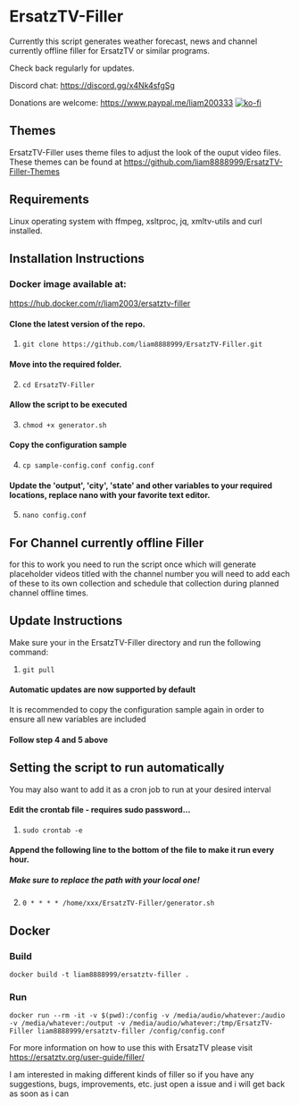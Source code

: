 # ErsatzTV-Filler
 Currently this script  generates weather forecast, news and channel currently offline filler for ErsatzTV or similar programs.

 Check back regularly for updates.

Discord chat: https://discord.gg/x4Nk4sfgSg

Donations are welcome: https://www.paypal.me/liam200333
                       [![ko-fi](https://ko-fi.com/img/githubbutton_sm.svg)](https://ko-fi.com/E1E4MI8T5)

## Themes
ErsatzTV-Filler uses theme files to adjust the look of the ouput video files.
These themes can be found at https://github.com/liam8888999/ErsatzTV-Filler-Themes


## Requirements
Linux operating system with ffmpeg, xsltproc, jq, xmltv-utils and curl installed.

## Installation Instructions

### Docker image available at:
https://hub.docker.com/r/liam2003/ersatztv-filler

#### Clone the latest version of the repo.
1. `git clone https://github.com/liam8888999/ErsatzTV-Filler.git`
#### Move into the required folder.
2. `cd ErsatzTV-Filler`
#### Allow the script to be executed
3. `chmod +x generator.sh`
#### Copy the configuration sample
4. `cp sample-config.conf config.conf`
#### Update the 'output', 'city', 'state' and other variables to your required locations, replace nano with your favorite text editor.
5. `nano config.conf`


## For Channel currently offline Filler

for this to work you need to run the script once
which will generate placeholder videos titled with the channel number
you will need to add each of these to its own collection and schedule that collection
during planned channel offline times.

## Update Instructions
Make sure your in the ErsatzTV-Filler directory and run the following command:
1. `git pull`

#### Automatic updates are now supported by default

It is recommended to copy the configuration sample again in order to ensure all new variables are included
#### Follow step 4 and 5 above

## Setting the script to run automatically
You may also want to add it as a cron job to run at your desired interval
#### Edit the crontab file - requires sudo password...
1. `sudo crontab -e`
#### Append the following line to the bottom of the file to make it run every hour.
##### Make sure to replace the path with your local one!
2. `0 * * * * /home/xxx/ErsatzTV-Filler/generator.sh`


## Docker

### Build

```shell
docker build -t liam8888999/ersatztv-filler .
```

### Run

```shell
docker run --rm -it -v $(pwd):/config -v /media/audio/whatever:/audio -v /media/whatever:/output -v /media/audio/whatever:/tmp/ErsatzTV-Filler liam8888999/ersatztv-filler /config/config.conf
```

For more information on how to use this with ErsatzTV please visit https://ersatztv.org/user-guide/filler/





 I am interested in making different kinds of filler so if you have any suggestions, bugs, improvements, etc. just open a issue and i will get back as soon as i can

